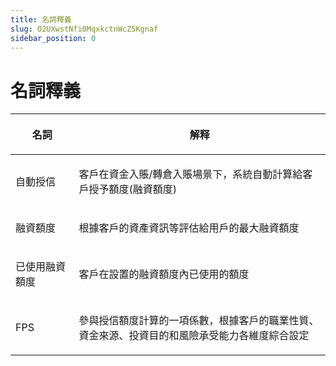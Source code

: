 ```yaml
---
title: 名詞釋義
slug: O2UXwstNfi0MqxkctnWcZ5Kgnaf
sidebar_position: 0
---
```



# 名詞釋義

<table header_row="1">
<colgroup>
<col width="159"/>
<col width="768"/>
</colgroup>
<thead>
<tr><th><p><strong>名詞</strong></p></th><th><p><strong>解释</strong></p></th></tr>
</thead>
<tbody>
<tr><td><p>自動授信</p></td><td><p>客戶在資金入賬/轉倉入賬場景下，系統自動計算給客戶授予額度(融資額度)</p></td></tr>
<tr><td><p>融資額度</p></td><td><p>根據客戶的資產資訊等評估給用戶的最大融資額度</p></td></tr>
<tr><td><p>已使用融資額度</p></td><td><p>客戶在設置的融資額度內已使用的額度</p></td></tr>
<tr><td><p>FPS</p></td><td><p>參與授信額度計算的一項係數，根據客戶的職業性質、資金來源、投資目的和風險承受能力各維度綜合設定</p></td></tr>
</tbody>
</table>

